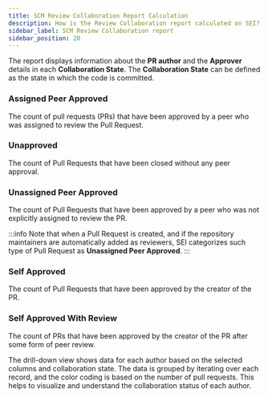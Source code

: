```yaml
---
title: SCM Review Collaboration Report Calculation
description: How is the Review Collaboration report calculated on SEI?
sidebar_label: SCM Review Collaboration report
sidebar_position: 20
---
```


The report displays information about the **PR author** and the **Approver** details in each **Collaboration State**. The **Collaboration State** can be defined as the state in which the code is committed.

### Assigned Peer Approved

The count of pull requests (PRs) that have been approved by a peer who was assigned to review the Pull Request.

### Unapproved

The count of Pull Requests that have been closed without any peer approval.

### Unassigned Peer Approved

The count of Pull Requests that have been approved by a peer who was not explicitly assigned to review the PR.

:::info
Note that when a Pull Request is created, and if the repository maintainers are automatically added as reviewers, SEI categorizes such type of Pull Request as **Unassigned Peer Approved**.
:::

### Self Approved

The count of Pull Requests that have been approved by the creator of the PR.

### Self Approved With Review

The count of PRs that have been approved by the creator of the PR after some form of peer review.

The drill-down view shows data for each author based on the selected columns and collaboration state. The data is grouped by iterating over each record, and the color coding is based on the number of pull requests. This helps to visualize and understand the collaboration status of each author.
